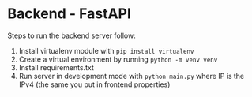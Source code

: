 # Backend - FastAPI
Steps to run the backend server follow:

1. Install virtualenv module with `pip install virtualenv`
2. Create a virtual environment by running `python -m venv venv`
3. Install requirements.txt
4. Run server in development mode with `python main.py` where IP is the IPv4 (the same you put in frontend properties)

